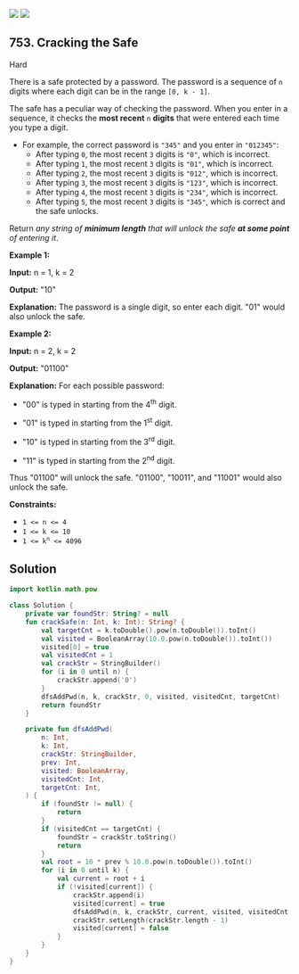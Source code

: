 [![](https://img.shields.io/github/stars/javadev/LeetCode-in-Kotlin?label=Stars&style=flat-square)](https://github.com/javadev/LeetCode-in-Kotlin)
[![](https://img.shields.io/github/forks/javadev/LeetCode-in-Kotlin?label=Fork%20me%20on%20GitHub%20&style=flat-square)](https://github.com/javadev/LeetCode-in-Kotlin/fork)

## 753\. Cracking the Safe

Hard

There is a safe protected by a password. The password is a sequence of `n` digits where each digit can be in the range `[0, k - 1]`.

The safe has a peculiar way of checking the password. When you enter in a sequence, it checks the **most recent** `n` **digits** that were entered each time you type a digit.

*   For example, the correct password is `"345"` and you enter in `"012345"`:
    *   After typing `0`, the most recent `3` digits is `"0"`, which is incorrect.
    *   After typing `1`, the most recent `3` digits is `"01"`, which is incorrect.
    *   After typing `2`, the most recent `3` digits is `"012"`, which is incorrect.
    *   After typing `3`, the most recent `3` digits is `"123"`, which is incorrect.
    *   After typing `4`, the most recent `3` digits is `"234"`, which is incorrect.
    *   After typing `5`, the most recent `3` digits is `"345"`, which is correct and the safe unlocks.

Return _any string of **minimum length** that will unlock the safe **at some point** of entering it_.

**Example 1:**

**Input:** n = 1, k = 2

**Output:** "10"

**Explanation:** The password is a single digit, so enter each digit. "01" would also unlock the safe.

**Example 2:**

**Input:** n = 2, k = 2

**Output:** "01100"

**Explanation:** For each possible password: 

- "00" is typed in starting from the 4<sup>th</sup> digit. 

- "01" is typed in starting from the 1<sup>st</sup> digit. 

- "10" is typed in starting from the 3<sup>rd</sup> digit. 

- "11" is typed in starting from the 2<sup>nd</sup> digit. 

Thus "01100" will unlock the safe. "01100", "10011", and "11001" would also unlock the safe.

**Constraints:**

*   `1 <= n <= 4`
*   `1 <= k <= 10`
*   <code>1 <= k<sup>n</sup> <= 4096</code>

## Solution

```kotlin
import kotlin.math.pow

class Solution {
    private var foundStr: String? = null
    fun crackSafe(n: Int, k: Int): String? {
        val targetCnt = k.toDouble().pow(n.toDouble()).toInt()
        val visited = BooleanArray(10.0.pow(n.toDouble()).toInt())
        visited[0] = true
        val visitedCnt = 1
        val crackStr = StringBuilder()
        for (i in 0 until n) {
            crackStr.append('0')
        }
        dfsAddPwd(n, k, crackStr, 0, visited, visitedCnt, targetCnt)
        return foundStr
    }

    private fun dfsAddPwd(
        n: Int,
        k: Int,
        crackStr: StringBuilder,
        prev: Int,
        visited: BooleanArray,
        visitedCnt: Int,
        targetCnt: Int,
    ) {
        if (foundStr != null) {
            return
        }
        if (visitedCnt == targetCnt) {
            foundStr = crackStr.toString()
            return
        }
        val root = 10 * prev % 10.0.pow(n.toDouble()).toInt()
        for (i in 0 until k) {
            val current = root + i
            if (!visited[current]) {
                crackStr.append(i)
                visited[current] = true
                dfsAddPwd(n, k, crackStr, current, visited, visitedCnt + 1, targetCnt)
                crackStr.setLength(crackStr.length - 1)
                visited[current] = false
            }
        }
    }
}
```